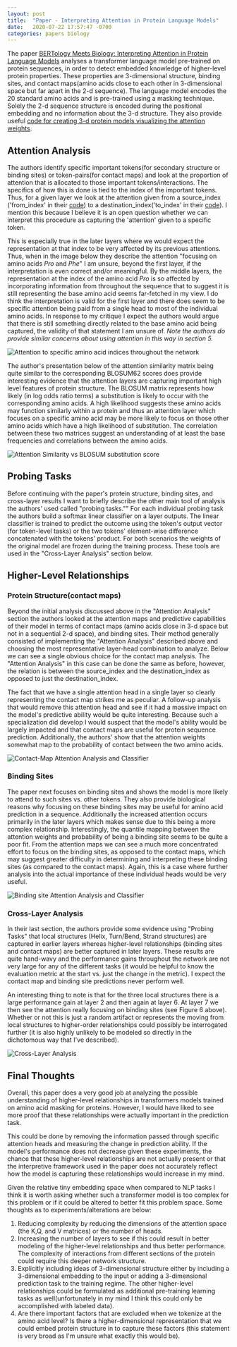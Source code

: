 ```yaml
---
layout: post
title:  "Paper - Interpreting Attention in Protein Language Models"
date:   2020-07-22 17:57:47 -0700
categories: papers biology
---
```


The paper [BERTology Meets Biology: Interpreting Attention in Protein Language Models][paper] analyses a transformer language model pre-trained on protein sequences, in order to detect embedded knowledge of higher-level protein properties. These properties are 3-dimensional structure, binding sites, and contact maps(amino acids close to each other in 3-dimensional space but far apart in the 2-d sequence). The language model encodes the 20 standard amino acids and is pre-trained using a masking technique. Solely the 2-d sequence structure is encoded during the positional embedding and no information about the 3-d structure. They also provide useful [code for creating 3-d protein models visualizing the attention weights][visual_code].

## Attention Analysis

The authors identify specific important tokens(for secondary structure or binding sites) or token-pairs(for contact maps) and look at the proportion of attention that is allocated to those important tokens/interactions. The specifics of how this is done is tied to the index of the important tokens. Thus, for a given layer we look at the attention given from a source_index ('from_index' in their [code][repo]) to a destination_index('to_index' in their [code][repo]). I mention this because I believe it is an open question whether we can interpret this procedure as capturing the 'attention' given to a specific token.

This is especially true in the later layers where we would expect the representation at that index to be very affected by its previous attentions. Thus, when in the image below they describe the attention "focusing on amino acids *Pro* and *Phe*" I am unsure, beyond the first layer, if the interpretation is even correct and/or meaningful. By the middle layers, the representation at the index of the amino acid *Pro* is so affected by incorporating information from throughout the sequence that to suggest it is still representing the base amino acid seems far-fetched in my view. I do think the interpretation is valid for the first layer and there does seem to be specific attention being paid from a single head to most of the individual amino acids. In response to my critique I expect the authors would argue that there is still something directly related to the base amino acid being captured, the validity of that statement I am unsure of.
*Note the authors do provide similar concerns about using attention in this way in section 5.*

![Attention to specific amino acid indices throughout the network](https://johncookds.github.io/assets/5/amino_attention.png)

The author's presentation below of the attention similarity matrix being quite similar to the corresponding BLOSUM62 scores does provide interesting evidence that the attention layers are capturing important high level features of protein structure. The BLOSUM matrix represents how likely (in log odds ratio terms) a substitution is likely to occur with the corresponding amino acids. A high likelihood suggests these amino acids may function similarly within a protein and thus an attention layer which focuses on a specific amino acid may be more likely to focus on those other amino acids which have a high likelihood of substitution. The correlation between these two matrices suggest an understanding of at least the base frequencies and correlations between the amino acids.

![Attention Similarity vs BLOSUM substitution score](https://johncookds.github.io/assets/5/attention_blosum.png)


## Probing Tasks

Before continuing with the paper's protein structure, binding sites, and cross-layer results I want to briefly describe the other main tool of analysis the authors' used called "probing tasks."" For each individual probing task the authors build a softmax linear classifier on a layer outputs. The linear classifier is trained to predict the outcome using the token's output vector (for token-level tasks) or the two tokens' element-wise difference concatenated with the tokens' product. For both scenarios the weights of the original model are frozen during the training process. These tools are used in the "Cross-Layer Analysis" section below.

## Higher-Level Relationships

### Protein Structure(contact maps)

Beyond the initial analysis discussed above in the "Attention Analysis" section the authors looked at the attention maps and predictive capabilities of their model in terms of contact maps (amino acids close in 3-d space but not in a sequential 2-d space), and binding sites. Their method generally consisted of implementing the "Attention Analysis" described above and choosing the most representative layer-head combination to analyze. Below we can see a single obvious choice for the contact map analysis. The "Attention Analysis" in this case can be done the same as before, however, the relation is between the source_index and the destination_index as opposed to just the destination_index. 

The fact that we have a single attention head in a single layer so clearly representing the contact map strikes me as peculiar. A follow-up analysis that would remove this attention head and see if it had a massive impact on the model's predictive ability would be quite interesting. Because such a specialization did develop I would suspect that the model's ability would be largely impacted and that contact maps are useful for protein sequence prediction. Additionally, the authors' show that the attention weights somewhat map to the probability of contact between the two amino acids.

![Contact-Map Attention Analysis and Classifier](https://johncookds.github.io/assets/5/contactmap.png)

### Binding Sites

The paper next focuses on binding sites and shows the model is more likely to attend to such sites vs. other tokens. They also provide biological reasons why focusing on these binding sites may be useful for amino acid prediction in a sequence. Additionally the increased attention occurs primarily in the later layers which makes sense due to this being a more complex relationship. Interestingly, the quantile mapping between the attention weights and probability of being a binding site seems to be quite a poor fit. From the attention maps we can see a much more concentrated effort to focus on the binding sites, as opposed to the contact maps, which may suggest greater difficulty in determining and interpreting these binding sites (as compared to the contact maps). Again, this is a case where further analysis into the actual importance of these individual heads would be very useful.

![Binding site Attention Analysis and Classifier](https://johncookds.github.io/assets/5/bindingsite.png)

### Cross-Layer Analysis

In their last section, the authors provide some evidence using "Probing Tasks" that local structures (Helix, Turn/Bend, Strand structures) are captured in earlier layers whereas higher-level relationships (binding sites and contact maps) are better captured in later layers. These results are quite hand-wavy and the performance gains throughout the network are not very large for any of the different tasks (it would be helpful to know the evaluation metric at the start vs. just the change in the metric). I expect the contact map and binding site predictions never perform well. 

An interesting thing to note is that for the three local structures there is a large performance gain at layer 2 and then again at layer 6. At layer 7 we then see the attention really focusing on binding sites (see Figure 6 above). Whether or not this is just a random artifact or represents the moving from local structures to higher-order relationships could possibly be interrogated further (it is also highly unlikely to be modeled so directly in the dichotomous way that I've described).

![Cross-Layer Analysis](https://johncookds.github.io/assets/5/crosslayer.png)

## Final Thoughts

Overall, this paper does a very good job at analyzing the possible understanding of higher-level relationships in transformers models trained on amino acid masking for proteins. However, I would have liked to see more proof that these relationships were actually important in the prediction task. 

This could be done by removing the information passed through specific attention heads and measuring the change in prediction ability. If the model's performance does not decrease given these experiments, the chance that these higher-level relationships are not actually present or that the interpretive framework used in the paper does not accurately reflect how the model is capturing these relationships would increase in my mind.

Given the relative tiny embedding space when compared to NLP tasks I think it is worth asking whether such a transformer model is too complex for this problem or if it could be altered to better fit this problem space. Some thoughts as to experiments/alterations are below:
1. Reducing complexity by reducing the dimensions of the attention space (the K,Q, and V matrices) or the number of heads. 
2. Increasing the number of layers to see if this could result in better modeling of the higher-level relationships and thus better performance. The complexity of interactions from different sections of the protein could require this deeper network structure.
3. Explicitly including ideas of 3-dimensional structure either by including a 3-dimensional embedding to the input or adding a 3-dimensional prediction task to the training regime. The other higher-level relationships could be formulated as additional pre-training learning tasks as well(unfortunately in my mind I think this could only be accomplished with labeled data).
4. Are there important factors that are excluded when we tokenize at the amino acid level? Is there a higher-dimensional representation that we could embed protein structure in to capture these factors (this statement is very broad as I'm unsure what exactly this would be).


[paper]: https://arxiv.org/pdf/2006.15222.pdf
[repo]: https://github.com/salesforce/provis/blob/master/protein_attention/attention_analysis/compute_edge_features.py
[visual_code]: https://github.com/salesforce/provis

